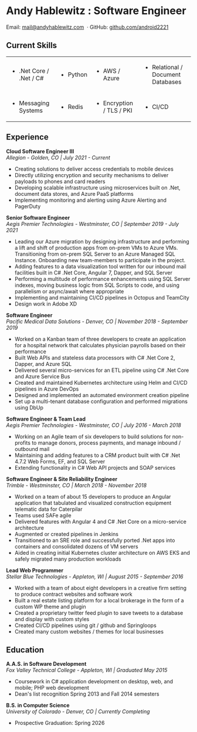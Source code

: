 # Andy Hablewitz : Software Engineer

<div class="contact-info">
<span>Email:</span> <a href="mailto:mail@andyhablewitz.com">mail@andyhablewitz.com</a>
<span>&nbsp·&nbsp</span><span>GitHub:</span> <a target="_blank" href="https://github.com/android2221">github.com/android2221</a>
</div>

## **Current Skills**
<table>
<tr>
<td>
<ul><li>.Net Core / .Net / C#</li></ul</ul><ul>
</td>
<td><ul><li>Python</li></ul></td>
<td><ul><li>AWS / Azure</li></ul></td>
<td><ul><li>Relational / Document Databases</li></ul></td>
</tr>
<tr>
<td><ul><li>Messaging Systems</li></ul></td>
<td><ul><li>Redis</li></ul></td>
<td><ul><li>Encryption / TLS / PKI</li></ul></td>
<td><ul><li>CI/CD</li></ul></td>
</table>

## **Experience**

**Cloud Software Engineer III**  
*Allegion - Golden, CO | July 2021 - Current*

- Creating solutions to deliver access credentials to mobile devices
- Directly utilizing encryption and security mechanisms to deliver payloads to phones and card readers
- Developing scalable infrastructure using microservices built on .Net, document data stores, and Azure PaaS platforms
- Implementing monitoring and alerting using Azure Alerting and PagerDuty

**Senior Software Engineer**  
*Aegis Premier Technologies - Westminster, CO | September 2019 - July 2021*  

- Leading our Azure migration by designing infrastructure and performing a lift and shift of production apps from on-prem VMs to Azure VMs. Transitioning from on-prem SQL Server to an Azure Managed SQL Instance. Onboarding new team-members to participate in the project.
- Adding features to a data visualization tool written for our inbound mail facilities built in C# .Net Core, Angular 7, Dapper, and SQL Server
- Performing a multitude of performance enhancements using SQL Server indexes, moving business logic from SQL Scripts to code, and using parallelism or async/await where appropriate
- Implementing and maintaining CI/CD pipelines in Octopus and TeamCity
- Design work in Adobe XD

**Software Engineer**  
*Pacific Medical Data Solutions - Denver, CO | November 2018 - September 2019*

- Worked on a Kanban team of three developers to create an application for a hospital network that calculates physician payrolls based on their performance 
- Built Web APIs and stateless data processors with C# .Net Core 2, Dapper, and Azure SQL
- Delivered several micro-services for an ETL pipeline using C# .Net Core and Azure Service Bus
- Created and maintained Kubernetes architecture using Helm and CI/CD pipelines in Azure DevOps
- Designed and implemented an automated environment creation pipeline 
- Set up a multi-tenant database configuration and performed migrations using DbUp

**Software Engineer & Team Lead**  
*Aegis Premier Technologies - Westminster, CO  | July 2016 - March 2018*

- Working on an Agile team of six developers to build solutions for non-profits to manage donors, process payments, and manage inbound / outbound mail
- Maintaining and adding features to a CRM product built with C# .Net 4.7.2 Web Forms, EF, and SQL Server
- Extending functionality in C# Web API projects and SOAP services

**Software Engineer & Site Reliability Engineer**  
*Trimble - Westminster, CO | March 2018 - November 2018*

- Worked on a team of about 15 developers to produce an Angular application that tabulated and visualized construction equipment telematic data for Caterpilar
- Teams used SAFe agile
- Delivered features with Angular 4 and C# .Net Core on a micro-service architecture
- Augmented or created pipelines in Jenkins
- Transitioned to an SRE role and successfully ported .Net apps into containers and consolidated dozens of VM servers 
- Aided in creating initial Kubernetes cluster architecture on AWS EKS and safely migrated many production workloads

**Lead Web Programmer**  
*Stellar Blue Technologies - Appleton, WI | August 2015 - September 2016*

- Worked with a team of about eight developers in a creative firm setting to produce contract websites and software work
- Built a real estate listing platform for a local brokerage in the form of a custom WP theme and plugin
- Created a proprietary twitter feed plugin to save tweets to a database and display with custom styles
- Created CI/CD pipelines using git / github and Springloops
- Created many custom websites / themes for local businesses
  
## **Education**

**A.A.S. in Software Development**  
*Fox Valley Technical College - Appleton, WI | Graduated May 2015*

- Coursework in C# application development on desktop, web, and mobile; PHP web development
- Dean's list recognition Spring 2013 and Fall 2014 semesters

**B.S. in Computer Science**  
*University of Colorado - Denver, CO | Currently Completing*
- Prospective Graduation: Spring 2026

